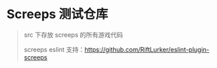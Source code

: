 # Screeps 测试仓库

> src 下存放 screeps 的所有游戏代码
>
> screeps eslint 支持：https://github.com/RiftLurker/eslint-plugin-screeps
